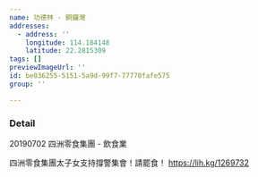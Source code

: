 ```yaml
---
name: 功德林 - 銅鑼灣
addresses:
  - address: ''
    longitude: 114.184148
    latitude: 22.2815309
tags: []
previewImageUrl: ''
id: be036255-5151-5a9d-99f7-77770fafe575
group: ''

---
```

### Detail
20190702
四洲零食集團 - 飲食業

四洲零食集團太子女支持撐警集會！請罷食！
https://lih.kg/1269732
